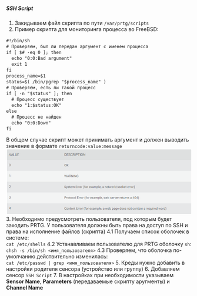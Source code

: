 ##### SSH Script
1. Закидываем файл скрипта по пути `/var/prtg/scripts`
2. Пример скрипта для мониторинга процесса во FreeBSD:  
```
#!/bin/sh
# Проверяем, был ли передан аргумент с именем процесса
if [ $# -eq 0 ]; then
  echo "0:0:Bad argument"
  exit 1
fi
process_name=$1
status=$( /bin/pgrep "$process_name" )
# Проверяем, есть ли такой процесс
if [ -n "$status" ]; then
  # Процесс существует
  echo "1:$status:OK"
else
  # Процесс не найден
  echo "0:0:Down"
fi
```
В общем случае скрипт может принимать аргумент и должен выводить значение в формате `returncode:value:message`  
![returncode_values](../images/returncode_values.PNG)
3. Необходимо предусмотреть пользователя, под которым будет заходить PRTG. У пользователя должны быть права на доступ по SSH и права на исполнение файлов (скрипта)
4.1 Получаем список оболочек в системе:  
`cat /etc/shells`
4.2 Устанавливаем пользователю для PRTG оболочку `sh`:  
`chsh -s /bin/sh <имя_пользователя>`
4.3 Проверяем, что оболочка по-умолчанию действительно изменилась:  
`cat /etc/passwd | grep <имя_пользователя>`
5. Креды нужно добавить в настройки родителя сенсора (устройство или группу)
6. Добавляем сенсор `SSH Script`
7. В настройках при необходимости указываем **Sensor Name**, **Parameters** (передаваемые скрипту аругменты) и **Channel Name**